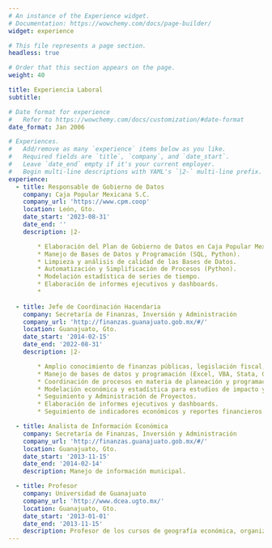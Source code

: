 ```yaml
---
# An instance of the Experience widget.
# Documentation: https://wowchemy.com/docs/page-builder/
widget: experience

# This file represents a page section.
headless: true

# Order that this section appears on the page.
weight: 40

title: Experiencia Laboral
subtitle:

# Date format for experience
#   Refer to https://wowchemy.com/docs/customization/#date-format
date_format: Jan 2006

# Experiences.
#   Add/remove as many `experience` items below as you like.
#   Required fields are `title`, `company`, and `date_start`.
#   Leave `date_end` empty if it's your current employer.
#   Begin multi-line descriptions with YAML's `|2-` multi-line prefix.
experience:
  - title: Responsable de Gobierno de Datos
    company: Caja Popular Mexicana S.C.
    company_url: 'https://www.cpm.coop'
    location: León, Gto.
    date_start: '2023-08-31'
    date_end: ''
    description: |2-

        * Elaboración del Plan de Gobierno de Datos en Caja Popular Mexicana.
        * Manejo de Bases de Datos y Programación (SQL, Python). 
        * Limpieza y análisis de calidad de las Bases de Datos.
        * Automatización y Simplificación de Procesos (Python).
        * Modelación estadística de series de tiempo. 
        * Elaboración de informes ejecutivos y dashboards.
        * 
    
  - title: Jefe de Coordinación Hacendaria
    company: Secretaría de Finanzas, Inversión y Administración
    company_url: 'http://finanzas.guanajuato.gob.mx/#/'
    location: Guanajuato, Gto.
    date_start: '2014-02-15'
    date_end: '2022-08-31'
    description: |2-

        * Amplio conocimiento de finanzas públicas, legislación fiscal, información contable, económica y financiera. 
        * Manejo de bases de datos y programación (Excel, VBA, Stata, Gretl Python R).
        * Coordinación de procesos en materia de planeación y programación de presupuestos.
        * Modelación económica y estadística para estudios de impacto y pronósticos. 
        * Seguimiento y Administración de Proyectos. 
        * Elaboración de informes ejecutivos y dashboards. 
        * Seguimiento de indicadores económicos y reportes financieros.

  - title: Analista de Información Económica
    company: Secretaría de Finanzas, Inversión y Administración
    company_url: 'http://finanzas.guanajuato.gob.mx/#/'
    location: Guanajuato, Gto.
    date_start: '2013-11-15'
    date_end: '2014-02-14'
    description: Manejo de información municipal.

  - title: Profesor
    company: Universidad de Guanajuato
    company_url: 'http://www.dcea.ugto.mx/'
    location: Guanajuato, Gto.
    date_start: '2013-01-01'
    date_end: '2013-11-15'
    description: Profesor de los cursos de geografía económica, organización industrial, economía internacional y economía matemática.
---
```

